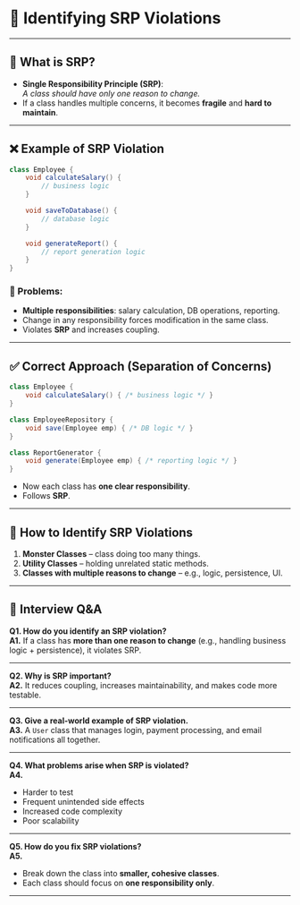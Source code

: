 # 🚩 Identifying SRP Violations

---

## 📖 What is SRP?
- **Single Responsibility Principle (SRP)**:  
  *A class should have only one reason to change.*  
- If a class handles multiple concerns, it becomes **fragile** and **hard to maintain**.

---

## ❌ Example of SRP Violation
```java
class Employee {
    void calculateSalary() {
        // business logic
    }

    void saveToDatabase() {
        // database logic
    }

    void generateReport() {
        // report generation logic
    }
}
```

### 🚩 Problems:
- **Multiple responsibilities**: salary calculation, DB operations, reporting.  
- Change in any responsibility forces modification in the same class.  
- Violates **SRP** and increases coupling.  

---

## ✅ Correct Approach (Separation of Concerns)
```java
class Employee {
    void calculateSalary() { /* business logic */ }
}

class EmployeeRepository {
    void save(Employee emp) { /* DB logic */ }
}

class ReportGenerator {
    void generate(Employee emp) { /* reporting logic */ }
}
```

- Now each class has **one clear responsibility**.  
- Follows **SRP**.  

---

## 🎯 How to Identify SRP Violations
1. **Monster Classes** – class doing too many things.  
2. **Utility Classes** – holding unrelated static methods.  
3. **Classes with multiple reasons to change** – e.g., logic, persistence, UI.  

---

## 🎯 Interview Q&A

**Q1. How do you identify an SRP violation?**  
**A1.** If a class has **more than one reason to change** (e.g., handling business logic + persistence), it violates SRP.  

---

**Q2. Why is SRP important?**  
**A2.** It reduces coupling, increases maintainability, and makes code more testable.  

---

**Q3. Give a real-world example of SRP violation.**  
**A3.** A `User` class that manages login, payment processing, and email notifications all together.  

---

**Q4. What problems arise when SRP is violated?**  
**A4.**  
- Harder to test  
- Frequent unintended side effects  
- Increased code complexity  
- Poor scalability  

---

**Q5. How do you fix SRP violations?**  
**A5.**  
- Break down the class into **smaller, cohesive classes**.  
- Each class should focus on **one responsibility only**.  

---
